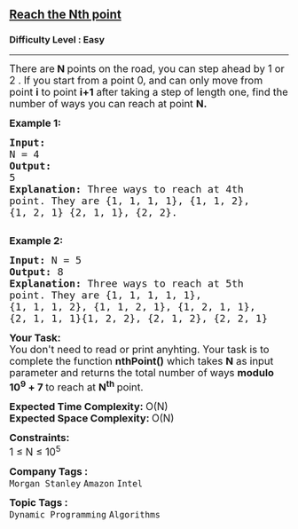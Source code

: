 <h2><a href="https://www.geeksforgeeks.org/problems/reach-the-nth-point5433/1?page=1&company=Morgan%20Stanley&difficulty=Easy&sortBy=latest">Reach the Nth point</a></h2><h3>Difficulty Level : Easy</h3><hr><div class="problems_problem_content__Xm_eO"><p><span style="font-size: 18px;">There are<strong> N </strong>points on the road, you can step ahead by 1 or 2 . If you start from a point 0, and can only move from point <strong>i</strong> to point <strong>i+1</strong> after taking a step of length one, find the number of ways you can reach at point <strong>N.</strong>&nbsp;</span></p>
<p><span style="font-size: 18px;"><strong>Example 1:</strong></span></p>
<pre><span style="font-size: 18px;"><strong>Input: <br></strong>N =<strong> </strong>4
<strong>Output: <br></strong>5
<strong>Explanation:</strong>&nbsp;Three ways to reach at 4th
point. They are {1, 1, 1, 1}, {1, 1, 2},
{1, 2, 1} {2, 1, 1}, {2, 2}.
</span>
</pre>
<p><span style="font-size: 18px;"><strong>Example 2:</strong></span></p>
<pre><span style="font-size: 18px;"><strong>Input: </strong>N = 5
<strong>Output: </strong>8
<strong>Explanation: </strong>Three ways to reach at 5th
point. They are {1, 1, 1, 1, 1},
{1, 1, 1, 2}, {1, 1, 2, 1}, {1, 2, 1, 1},
{2, 1, 1, 1}{1, 2, 2}, {2, 1, 2}, {2, 2, 1}</span>
</pre>
<p><span style="font-size: 18px;"><strong>Your Task:</strong><br>You don't need to read or print anyhting. Your task is to complete the function&nbsp;<strong>nthPoint()</strong>&nbsp;which takes <strong>N</strong> as input parameter and returns the total number of ways <strong>modulo 10<sup>9</sup>&nbsp;+ 7 </strong>to reach at <strong>N<sup>th</sup> </strong>point.</span></p>
<p><span style="font-size: 18px;"><strong>Expected Time Complexity:&nbsp;</strong>O(N)<br><strong>Expected Space Complexity:&nbsp;</strong>O(N)</span></p>
<p><span style="font-size: 18px;"><strong>Constraints:</strong><br>1 ≤ N ≤ 10<sup>5</sup></span></p></div><p><span style=font-size:18px><strong>Company Tags : </strong><br><code>Morgan Stanley</code>&nbsp;<code>Amazon</code>&nbsp;<code>Intel</code>&nbsp;<br><p><span style=font-size:18px><strong>Topic Tags : </strong><br><code>Dynamic Programming</code>&nbsp;<code>Algorithms</code>&nbsp;